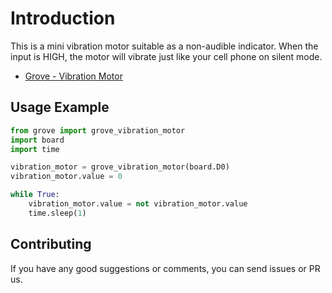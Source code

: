 # Introduction
This is a mini vibration motor suitable as a non-audible indicator. When the input is HIGH, the motor will vibrate just like your cell phone on silent mode.

- [Grove - Vibration Motor](https://www.seeedstudio.com/Grove-Vibration-Motor-p-839.html)

## Usage Example

```python
from grove import grove_vibration_motor
import board
import time

vibration_motor = grove_vibration_motor(board.D0)
vibration_motor.value = 0

while True:
    vibration_motor.value = not vibration_motor.value
    time.sleep(1)
```
## Contributing

If you have any good suggestions or comments, you can send issues or PR us.
